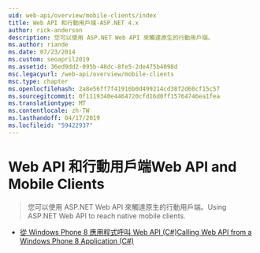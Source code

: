 ```yaml
---
uid: web-api/overview/mobile-clients/index
title: Web API 和行動用戶端-ASP.NET 4.x
author: rick-anderson
description: 您可以使用 ASP.NET Web API 來觸達原生的行動用戶端。
ms.author: riande
ms.date: 07/23/2014
ms.custom: seoapril2019
ms.assetid: 36ed9dd2-095b-48dc-8fe5-2de475b4098d
msc.legacyurl: /web-api/overview/mobile-clients
msc.type: chapter
ms.openlocfilehash: 2a8e56ff7f41916b0d499214cd38f2d60cf15c57
ms.sourcegitcommit: 0f1119340e4464720cfd16d0ff15764746ea1fea
ms.translationtype: MT
ms.contentlocale: zh-TW
ms.lasthandoff: 04/17/2019
ms.locfileid: "59422937"
---
```

# <a name="web-api-and-mobile-clients"></a><span data-ttu-id="e8091-103">Web API 和行動用戶端</span><span class="sxs-lookup"><span data-stu-id="e8091-103">Web API and Mobile Clients</span></span>

> <span data-ttu-id="e8091-104">您可以使用 ASP.NET Web API 來觸達原生的行動用戶端。</span><span class="sxs-lookup"><span data-stu-id="e8091-104">Using ASP.NET Web API to reach native mobile clients.</span></span>


- [<span data-ttu-id="e8091-105">從 Windows Phone 8 應用程式呼叫 Web API (C#)</span><span class="sxs-lookup"><span data-stu-id="e8091-105">Calling Web API from a Windows Phone 8 Application (C#)</span></span>](calling-web-api-from-a-windows-phone-8-application.md)
